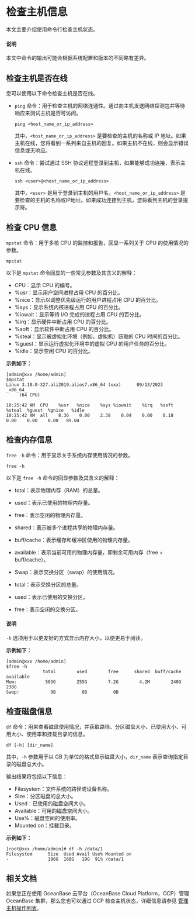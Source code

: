 # 检查主机信息

本文主要介绍使用命令行检查主机状态。

<main id="notice" type='explain'>
  <h4>说明</h4>
  <p>本文中命令的输出可能会根据系统配置和版本的不同略有差异。</p>
</main>

## 检查主机是否在线

您可以使用以下命令检查主机是否在线。

* `ping` 命令：用于检查主机的网络连通性。通过向主机发送网络探测包并等待响应来测试主机是否可访问。

   ```shell
   ping <host_name_or_ip_address>
   ```

   其中，`<host_name_or_ip_address>` 是要检查的主机的名称或 IP 地址。如果主机在线，您将看到一系列来自主机的回复。如果主机不在线，则会显示错误信息或无响应。

* `ssh` 命令：尝试通过 SSH 协议远程登录到主机，如果能够成功连接，表示主机在线。

   ```shell
   ssh <user>@<host_name_or_ip_address>
   ```

   其中，`<user>` 是用于登录到主机的用户名，`<host_name_or_ip_address>` 是要检查的主机的名称或IP地址。如果成功连接到主机，您将看到主机的登录提示符。

## 检查 CPU 信息

`mpstat` 命令：用于多核 CPU 的监控和报告，回显一系列关于 CPU 的使用情况的参数。

```shell
mpstat
```

以下是 `mpstat` 命令回显的一些常见参数及其含义的解释：

* CPU：显示 CPU 的编号。
* %usr：显示用户空间进程占用 CPU 的百分比。
* %nice：显示以调整优先级运行的用户进程占用 CPU 的百分比。
* %sys：显示系统内核进程占用 CPU 的百分比。
* %iowait：显示等待 I/O 完成的进程占用 CPU 的百分比。
* %irq：显示硬件中断占用 CPU 的百分比。
* %soft：显示软件中断占用 CPU 的百分比。
* %steal：显示被虚拟化环境（例如，虚拟机）窃取的 CPU 时间的百分比。
* %guest：显示运行虚拟化环境中的虚拟 CPU 的用户任务的百分比。
* %idle：显示空闲 CPU 的百分比。

**示例如下：**

```shell
[admin@xxx /home/admin]
$mpstat
Linux 3.10.0-327.ali2019.alios7.x86_64 (xxx)      09/13/2023      _x86_64_
     (64 CPU)

10:25:42 AM  CPU    %usr   %nice    %sys %iowait    %irq   %soft  %steal  %guest  %gnice   %idle
10:25:42 AM  all    8.36    0.00    2.38    0.04    0.00    0.18    0.00    0.00    0.00   89.04
```

## 检查内存信息

`free -h` 命令：用于显示关于系统内存使用情况的参数。

```shell
free -h
```

以下是 `free -h` 命令的回显参数及其含义的解释：

* total：表示物理内存（RAM）的总量。
* used：表示已使用的物理内存量。
* free：表示空闲的物理内存量。
* shared：表示被多个进程共享的物理内存量。
* buff/cache：表示缓存和缓冲区使用的物理内存量。
* available：表示当前可用的物理内存量，即剩余可用内存（free + buff/cache）。

* Swap：表示交换分区（swap）的使用情况。
* total：表示交换分区的总量。
* used：表示已使用的交换分区。
* free：表示空闲的交换分区。

<main id="notice" type='explain'>
  <h4>说明</h4>
  <p><code>-h</code> 选项用于以更友好的方式显示内存大小，以便更易于阅读。</p>
</main>

**示例如下：**

```shell
[admin@xxx /home/admin]
$free -h
              total        used        free      shared  buff/cache   available
Mem:           503G        255G        7.2G        4.2M        240G        238G
Swap:            0B          0B          0B
```

## 检查磁盘信息

`df` 命令：用来查看磁盘使用情况，并获取路径、分区磁盘大小、已使用大小、可用大小、使用率和挂载目录的信息。

```shell
df [-h] [dir_name]
```

其中，`-h` 参数用于以 GB 为单位的格式显示磁盘大小，`dir_name` 表示查询指定目录的磁盘总大小。

输出结果将包括以下信息：

* Filesystem：文件系统的路径或设备名称。
* Size：分区磁盘的总大小。
* Used：已使用的磁盘空间大小。
* Available：可用的磁盘空间大小。
* Use%：磁盘空间的使用率。
* Mounted on：挂载目录。

**示例如下：**

```shell
[root@xxx /home/admin]# df -h /data/1
Filesystem      Size  Used Avail Use% Mounted on
-               196G  168G   19G  91% /data/1
```

## 相关文档

如果您正在使用 OceanBase 云平台（OceanBase Cloud Platform，OCP）管理 OceanBase 集群，那么您也可以通过 OCP 检查主机状态，详细信息请参见 [管理主机操作列表](https://www.oceanbase.com/docs/enterprise-oceanbase-ocp-cn-1000000000125637)。

